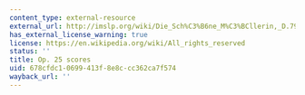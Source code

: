 ```yaml
---
content_type: external-resource
external_url: http://imslp.org/wiki/Die_Sch%C3%B6ne_M%C3%BCllerin,_D.795_%28Op.25%29_%28Schubert,_Franz%29
has_external_license_warning: true
license: https://en.wikipedia.org/wiki/All_rights_reserved
status: ''
title: Op. 25 scores
uid: 678cfdc1-0699-413f-8e8c-cc362ca7f574
wayback_url: ''
---
```

